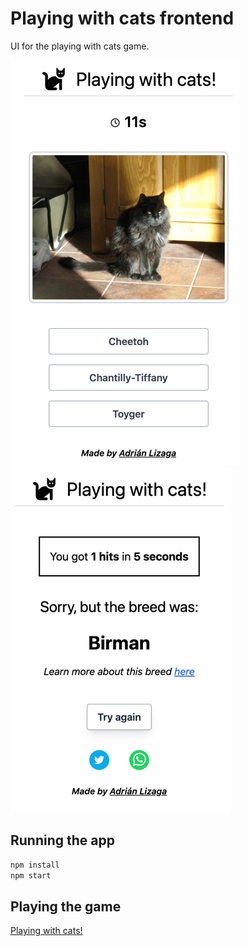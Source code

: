 # Playing with cats frontend

UI for the playing with cats game.

![ui-1.png](docs/ui-1.png)
![ui-2.png](docs/ui-2.png)

## Running the app

```bash
npm install
npm start
```

## Playing the game

[Playing with cats!](https://playing-with-cats.up.railway.app/)
